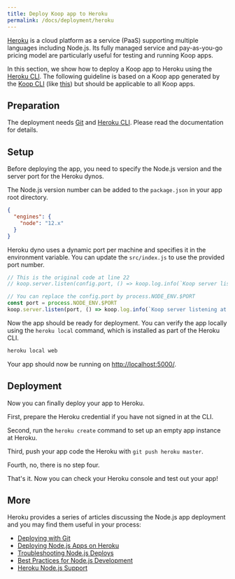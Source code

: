 ```yaml
---
title: Deploy Koop app to Heroku
permalink: /docs/deployment/heroku
---
```


[Heroku](https://www.heroku.com/) is a cloud platform as a service (PaaS) supporting multiple languages including Node.js. Its fully managed service and pay-as-you-go pricing model are particularly useful for testing and running Koop apps.

In this section, we show how to deploy a Koop app to Heroku using the [Heroku CLI](https://devcenter.heroku.com/articles/heroku-cli). The following guideline is based on a Koop app generated by the [Koop CLI](https://github.com/koopjs/koop-cli) (like [this](https://github.com/koopjs/koop-app-example)) but should be applicable to all Koop apps.

## Preparation

The deployment needs [Git](https://git-scm.com/book/en/v2/Getting-Started-Installing-Git) and [Heroku CLI](https://devcenter.heroku.com/articles/heroku-cli#download-and-install). Please read the documentation for details.

## Setup

Before deploying the app, you need to specify the Node.js version and the server port for the Heroku dynos.

The Node.js version number can be added to the `package.json` in your app root directory.

``` json
{
  "engines": {
    "node": "12.x"
  }
}
```

Heroku dyno uses a dynamic port per machine and specifies it in the environment variable. You can update the `src/index.js` to use the provided port number.

``` javascript
// This is the original code at line 22
// koop.server.listen(config.port, () => koop.log.info(`Koop server listening at ${config.port}`))

// You can replace the config.port by process.NODE_ENV.$PORT
const port = process.NODE_ENV.$PORT
koop.server.listen(port, () => koop.log.info(`Koop server listening at ${port}`))
```

Now the app should be ready for deployment. You can verify the app locally using the `heroku local` command, which is installed as part of the Heroku CLI.

``` bash
heroku local web
```

Your app should now be running on [http://localhost:5000/](http://localhost:5000/).

## Deployment

Now you can finally deploy your app to Heroku.

First, prepare the Heroku credential if you have not signed in at the CLI.

Second, run the `heroku create` command to set up an empty app instance at Heroku.

Third, push your app code the Heroku with `git push heroku master`.

Fourth, no, there is no step four.

That's it. Now you can check your Heroku console and test out your app!

## More

Heroku provides a series of articles discussing the Node.js app deployment and you may find them useful in your process:

* [Deploying with Git](https://devcenter.heroku.com/articles/git)
* [Deploying Node.js Apps on Heroku](https://devcenter.heroku.com/articles/deploying-nodejs)
* [Troubleshooting Node.js Deploys](https://devcenter.heroku.com/articles/troubleshooting-node-deploys)
* [Best Practices for Node.js Development](https://devcenter.heroku.com/articles/node-best-practices)
* [Heroku Node.js Support](https://devcenter.heroku.com/articles/nodejs-support)